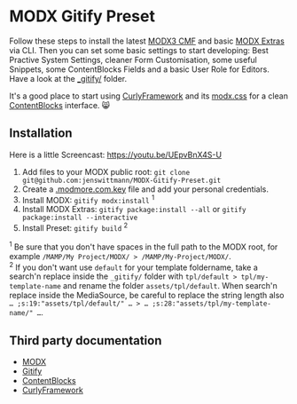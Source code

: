 # MODX Gitify Preset

Follow these steps to install the latest [MODX3 CMF](https://modx.com) and basic [MODX Extras](https://extras.modx.com) via CLI. Then you can set some basic settings to start developing: Best Practive System Settings, cleaner Form Customisation, some useful Snippets, some ContentBlocks Fields and a basic User Role for Editors. Have a look at the [_gitify/](https://github.com/jenswittmann/MODX-Gitify-Preset/tree/main/_gitify) folder.

It's a good place to start using [CurlyFramework](https://jenswittmann.github.io/CurlyFramework/) and its [modx.css](https://github.com/jenswittmann/CurlyFramework/blob/6.0.0/dev/css/modx.scss) for a clean [ContentBlocks](https://modmore.com/contentblocks/) interface. 😸

## Installation

Here is a little Screencast: https://youtu.be/UEpvBnX4S-U

1. Add files to your MODX public root: `git clone git@github.com:jenswittmann/MODX-Gitify-Preset.git`
2. Create a [.modmore.com.key](https://github.com/jenswittmann/MODX-Gitify-Preset/blob/main/.modmore.com.key) file and add your personal credentials.
3. Install MODX: `gitify modx:install` <sup>1</sup>
4. Install MODX Extras: `gitify package:install --all` or `gitify package:install --interactive`
5. Install Preset: `gitify build` <sup>2</sup>

<sup>1</sup> Be sure that you don't have spaces in the full path to the MODX root, for example `/MAMP/My Project/MODX/ > /MAMP/My-Project/MODX/`.  
<sup>2</sup> If you don't want use `default` for your template foldername, take a search'n replace inside the `_gitify/` folder with `tpl/default > tpl/my-template-name` and rename the folder `assets/tpl/default`. When search'n replace inside the MediaSource, be careful to replace the string length also `… ;s:19:"assets/tpl/default/" … > … ;s:28:"assets/tpl/my-template-name/" …`.

## Third party documentation

- [MODX](https://docs.modx.com/)
- [Gitify](https://docs.modmore.com/en/Open_Source/Gitify/)
- [ContentBlocks](https://docs.modmore.com/en/ContentBlocks/v1.x/)
- [CurlyFramework](https://jenswittmann.github.io/CurlyFramework/)
